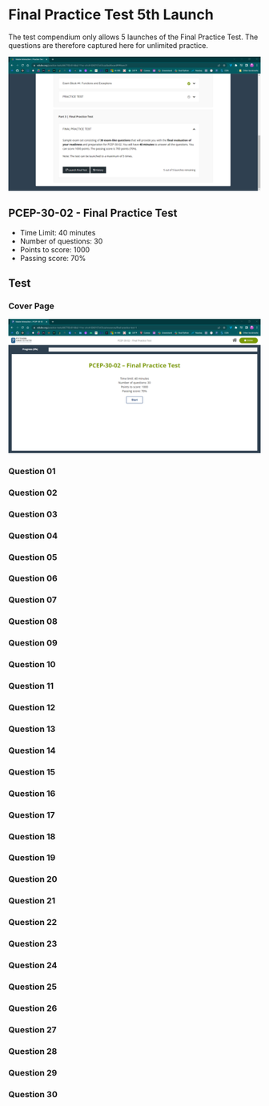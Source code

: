 # Final Practice Test 5th Launch

The test compendium only allows 5 launches of the Final Practice Test. The questions are therefore captured here for unlimited practice.&#x20;

![](<../../.gitbook/assets/Final Practice Test 1st Launch.png>)

## PCEP-30-02 - Final Practice Test

* Time Limit: 40 minutes&#x20;
* Number of questions: 30
* Points to score: 1000
* Passing score: 70%

## Test

### Cover Page

![](<../../.gitbook/assets/Final Practice Test 1st Launch 00.png>)

### Question 01

### Question 02

### Question 03

### Question 04

### Question 05

### Question 06

### Question 07

### Question 08

### Question 09

### Question 10

### Question 11

### Question 12

### Question 13

### Question 14

### Question 15

### Question 16

### Question 17

### Question 18

### Question 19

### Question 20

### Question 21

### Question 22

### Question 23

### Question 24

### Question 25

### Question 26

### Question 27

### Question 28

### Question 29

### Question 30


